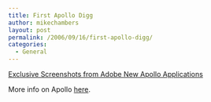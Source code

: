 ```yaml
---
title: First Apollo Digg
author: mikechambers
layout: post
permalink: /2006/09/16/first-apollo-digg/
categories:
  - General
---
```



[Exclusive Screenshots from Adobe New Apollo Applications][1]

More info on Apollo [here][2].

 [1]: http://digg.com/tech_news/Exclusive_Screenshots_from_Adobe_New_Apollo_Applications
 [2]: http://www.adobe.com/go/apollowiki